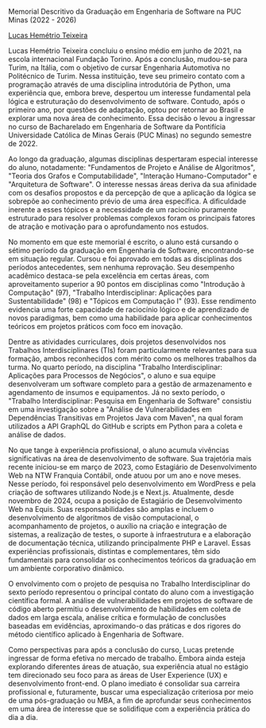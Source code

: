 Memorial Descritivo da Graduação em Engenharia de Software na PUC Minas (2022 \- 2026\)

[Lucas Hemétrio Teixeira](mailto:lucas.hemetrio@sga.pucminas.br)

Lucas Hemétrio Teixeira concluiu o ensino médio em junho de 2021, na escola internacional Fundação Torino. Após a conclusão, mudou-se para Turim, na Itália, com o objetivo de cursar Engenharia Automotiva no Politécnico de Turim. Nessa instituição, teve seu primeiro contato com a programação através de uma disciplina introdutória de Python, uma experiência que, embora breve, despertou um interesse fundamental pela lógica e estruturação do desenvolvimento de software. Contudo, após o primeiro ano, por questões de adaptação, optou por retornar ao Brasil e explorar uma nova área de conhecimento. Essa decisão o levou a ingressar no curso de Bacharelado em Engenharia de Software da Pontifícia Universidade Católica de Minas Gerais (PUC Minas) no segundo semestre de 2022\.

Ao longo da graduação, algumas disciplinas despertaram especial interesse do aluno, notadamente: "Fundamentos de Projeto e Análise de Algoritmos", "Teoria dos Grafos e Computabilidade", "Interação Humano-Computador" e "Arquitetura de Software". O interesse nessas áreas deriva da sua afinidade com os desafios propostos e da percepção de que a aplicação da lógica se sobrepõe ao conhecimento prévio de uma área específica. A dificuldade inerente a esses tópicos e a necessidade de um raciocínio puramente estruturado para resolver problemas complexos foram os principais fatores de atração e motivação para o aprofundamento nos estudos.

No momento em que este memorial é escrito, o aluno está cursando o sétimo período da graduação em Engenharia de Software, encontrando-se em situação regular. Cursou e foi aprovado em todas as disciplinas dos períodos antecedentes, sem nenhuma reprovação. Seu desempenho acadêmico destaca-se pela excelência em certas áreas, com aproveitamento superior a 90 pontos em disciplinas como "Introdução à Computação" (97), "Trabalho Interdisciplinar: Aplicações para Sustentabilidade" (98) e "Tópicos em Computação I" (93). Esse rendimento evidencia uma forte capacidade de raciocínio lógico e de aprendizado de novos paradigmas, bem como uma habilidade para aplicar conhecimentos teóricos em projetos práticos com foco em inovação.

Dentre as atividades curriculares, dois projetos desenvolvidos nos Trabalhos Interdisciplinares (TIs) foram particularmente relevantes para sua formação, ambos reconhecidos com mérito como os melhores trabalhos da turma. No quarto período, na disciplina "Trabalho Interdisciplinar: Aplicações para Processos de Negócios", o aluno e sua equipe desenvolveram um software completo para a gestão de armazenamento e agendamento de insumos e equipamentos. Já no sexto período, o "Trabalho Interdisciplinar: Pesquisa em Engenharia de Software" consistiu em uma investigação sobre a "Análise de Vulnerabilidades em Dependências Transitivas em Projetos Java com Maven", na qual foram utilizados a API GraphQL do GitHub e scripts em Python para a coleta e análise de dados.

No que tange à experiência profissional, o aluno acumula vivências significativas na área de desenvolvimento de software. Sua trajetória mais recente iniciou-se em março de 2023, como Estagiário de Desenvolvimento Web na NTW Franquia Contábil, onde atuou por um ano e nove meses. Nesse período, foi responsável pelo desenvolvimento em WordPress e pela criação de softwares utilizando Node.js e Next.js. Atualmente, desde novembro de 2024, ocupa a posição de Estagiário de Desenvolvimento Web na Equis. Suas responsabilidades são amplas e incluem o desenvolvimento de algoritmos de visão computacional, o acompanhamento de projetos, o auxílio na criação e integração de sistemas, a realização de testes, o suporte à infraestrutura e a elaboração de documentação técnica, utilizando principalmente PHP e Laravel. Essas experiências profissionais, distintas e complementares, têm sido fundamentais para consolidar os conhecimentos teóricos da graduação em um ambiente corporativo dinâmico.

O envolvimento com o projeto de pesquisa no Trabalho Interdisciplinar do sexto período representou o principal contato do aluno com a investigação científica formal. A análise de vulnerabilidades em projetos de software de código aberto permitiu o desenvolvimento de habilidades em coleta de dados em larga escala, análise crítica e formulação de conclusões baseadas em evidências, aproximando-o das práticas e dos rigores do método científico aplicado à Engenharia de Software.

Como perspectivas para após a conclusão do curso, Lucas pretende ingressar de forma efetiva no mercado de trabalho. Embora ainda esteja explorando diferentes áreas de atuação, sua experiência atual no estágio tem direcionado seu foco para as áreas de User Experience (UX) e desenvolvimento front-end. O plano imediato é consolidar sua carreira profissional e, futuramente, buscar uma especialização criteriosa por meio de uma pós-graduação ou MBA, a fim de aprofundar seus conhecimentos em uma área de interesse que se solidifique com a experiência prática do dia a dia.

